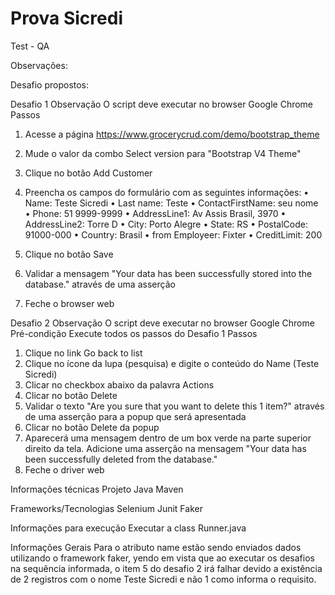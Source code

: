 # Prova Sicredi
Test - QA

Observações:

Desafio propostos:

Desafio 1
Observação
  O script deve executar no browser Google Chrome
Passos
1. Acesse a página https://www.grocerycrud.com/demo/bootstrap_theme
2. Mude o valor da combo Select version para "Bootstrap V4 Theme"
3. Clique no botão Add Customer
4. Preencha os campos do formulário com as seguintes informações:
  • Name: Teste Sicredi
  • Last name: Teste
  • ContactFirstName: seu nome
  • Phone: 51 9999-9999
  • AddressLine1: Av Assis Brasil, 3970
  • AddressLine2: Torre D
  • City: Porto Alegre
  • State: RS
  • PostalCode: 91000-000
  • Country: Brasil
  • from Employeer: Fixter
  • CreditLimit: 200

5. Clique no botão Save
6. Validar a mensagem "Your data has been successfully stored into the database."
através de uma asserção
7. Feche o browser web


Desafio 2
Observação
O script deve executar no browser Google Chrome
Pré-condição
  Execute todos os passos do Desafio 1
Passos
1. Clique no link Go back to list
2. Clique no ícone da lupa (pesquisa) e digite o conteúdo do Name (Teste Sicredi)
3. Clicar no checkbox abaixo da palavra Actions
4. Clicar no botão Delete
5. Validar o texto "Are you sure that you want to delete this 1 item?" através de uma
asserção para a popup que será apresentada
6. Clicar no botão Delete da popup
7. Aparecerá uma mensagem dentro de um box verde na parte superior direito da tela.
Adicione uma asserção na mensagem "Your data has been successfully deleted from
the database."
8. Feche o driver web



Informações técnicas
Projeto Java Maven

Frameworks/Tecnologias
Selenium
Junit
Faker



Informações para execução
Executar a class Runner.java


Informações Gerais
Para o atributo name estão sendo enviados dados utilizando o framework faker, yendo em vista que ao executar os desafios na sequência informada, o item 5 do desafio 2 irá falhar devido a existência de 2 registros com o nome Teste Sicredi e não 1 como informa o requisito.  


